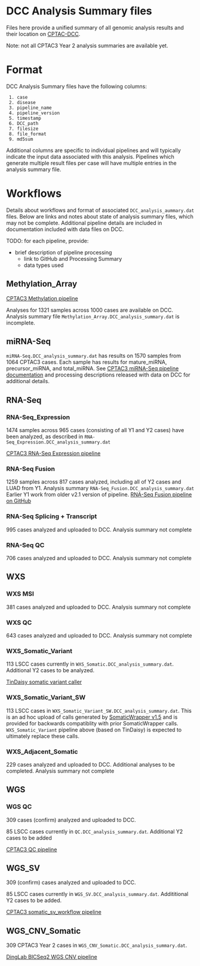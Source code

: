 # DCC Analysis Summary files

Files here provide a unified summary of all genomic analysis results and their location on 
[CPTAC-DCC](https://cptc-xfer.uis.georgetown.edu/aspera/user/).

Note: not all CPTAC3 Year 2 analysis summaries are available yet.

# Format

DCC Analysis Summary files have the following columns:
```
 1. case
 2. disease
 3. pipeline_name
 4. pipeline_version
 5. timestamp
 6. DCC_path
 7. filesize
 8. file_format
 9. md5sum
```

Additional columns are specific to individual pipelines and will typically indicate the input data associated with this analysis.
Pipelines which generate multiple result files per case will have multiple entries in the analysis summary file.

# Workflows

Details about workflows and format of associated `DCC_analysis_aummary.dat` files.  Below are links and notes about state of
analysis summary files, which may not be complete.  Additional pipeline details are included in documentation included with
data files on DCC.

TODO: for each pipeline, provide:
* brief description of pipeline processing
    * link to GitHub and Processing Summary
    * data types used

## Methylation_Array

[CPTAC3 Methylation pipeline](https://github.com/ding-lab/cptac_methylation)

Analyses for 1321 samples across 1000 cases are available on DCC.  Analysis summary file `Methylation_Array.DCC_analysis_summary.dat` is incomplete.

## miRNA-Seq

`miRNA-Seq.DCC_analysis_summary.dat` has results on 1570 samples from 1064
CPTAC3 cases.  Each sample has results for mature_miRNA, precursor_miRNA, and
total_miRNA.  See [CPTAC3 miRNA-Seq pipeline documentation](https://github.com/ding-lab/CPTAC_miRNA) and processing
descriptions released with data on DCC for additional details.

## RNA-Seq

### RNA-Seq_Expression

1474 samples across 965 cases (consisting of all Y1 and Y2 cases) have been analyzed, as described in `RNA-Seq_Expression.DCC_analysis_summary.dat`

[CPTAC3 RNA-Seq Expression pipeline](https://github.com/ding-lab/cptac_rna_expression)

### RNA-Seq Fusion

1259 samples across 817 cases analyzed, including all of Y2 cases and LUAD from Y1.  Analysis summary `RNA-Seq_Fusion.DCC_analysis_summary.dat`
Earlier Y1 work from older v2.1 version of pipeline.  [RNA-Seq Fusion pipeline on GitHub](https://github.com/cuidaniel/Fusion_hg38)

### RNA-Seq Splicing + Transcript

995 cases analyzed and uploaded to DCC.  Analysis summary not complete

### RNA-Seq QC

706 cases analyzed and uploaded to DCC.  Analysis summary not complete

## WXS

### WXS MSI

381 cases analyzed and uploaded to DCC.  Analysis summary not complete

### WXS QC

643 cases analyzed and uploaded to DCC.  Analysis summary not complete

### WXS_Somatic_Variant

113 LSCC cases currently in `WXS_Somatic.DCC_analysis_summary.dat`.  Additional Y2 cases to be analyzed.

[TinDaisy somatic variant caller](https://github.com/ding-lab/TinDaisy)

### WXS_Somatic_Variant_SW

113 LSCC cases in `WXS_Somatic_Variant_SW.DCC_analysis_summary.dat`.  This is an ad hoc upload of calls generated by
[SomaticWrapper v1.5](https://github.com/ding-lab/somaticwrapper) and is provided for backwards compatiblity with 
prior SomaticWrapper calls.  `WXS_Somatic_Variant` pipeline above (based on TinDaisy) is expected to ultimately replace these calls.

### WXS_Adjacent_Somatic

229 cases analyzed and uploaded to DCC.  Additional analyses to be completed.  Analysis summary not complete

## WGS

### WGS QC

309 cases (confirm) analyzed and uploaded to DCC.  

85 LSCC cases currently in `QC.DCC_analysis_summary.dat`.  Additional Y2 cases to be added

[CPTAC3 QC pipeline](https://github.com/ding-lab/CPTAC3_QC)


## WGS_SV

309 (confirm) cases analyzed and uploaded to DCC.  

85 LSCC cases currently in `WGS_SV.DCC_analysis_summary.dat`.  Addititional Y2 cases to be added.

[CPTAC3 somatic_sv_workflow pipeline](https://github.com/ding-lab/somatic_sv_workflow)

## WGS_CNV_Somatic

309 CPTAC3 Year 2 cases in `WGS_CNV_Somatic.DCC_analysis_summary.dat`.

[DingLab BICSeq2 WGS CNV pipeline](https://github.com/ding-lab/BICSEQ2)


